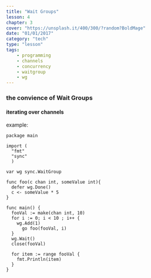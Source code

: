 ```yaml
---
title: "Wait Groups"
lesson: 4
chapter: 3
cover: "https://unsplash.it/400/300/?random?BoldMage"
date: "01/01/2017"
category: "tech"
type: "lesson"
tags:
    - programming
    - channels
    - concurrency
    - waitgroup
    - wg
---
```


### the convience of Wait Groups


#### iterating over channels

example:

```
package main

import (
  "fmt"
  "sync"
  )

var wg sync.WaitGroup

func foo(c chan int, someValue int){
  defer wg.Done()
  c <- someValue * 5
}

func main() {
  fooVal := make(chan int, 10)
  for i := 0; i < 10 ; i++ {
    wg.Add(1)
      go foo(fooVal, i)
  }
  wg.Wait()
  close(fooVal)

  for item := range fooVal {
    fmt.Println(item)
  }
}
```
